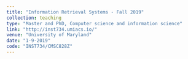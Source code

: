 ```yaml
---
title: "Information Retrieval Systems - Fall 2019"
collection: teaching
type: "Master and PhD, Computer science and information science"
link: "http://inst734.umiacs.io/"
venue: "University of Maryland"
date: "1-9-2019"
code: "INST734/CMSC828Z"
---
```

